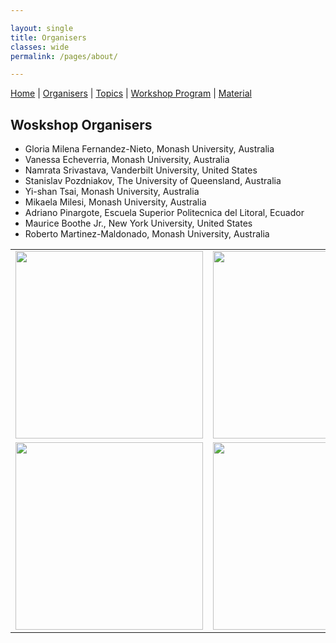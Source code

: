 ```yaml
---

layout: single
title: Organisers
classes: wide
permalink: /pages/about/

---
```


[Home]({{site.baseurl}}/index) | [Organisers]({{site.baseurl}}/pages/about) | [Topics]({{site.baseurl}}/pages/topics) | [Workshop Program]({{site.baseurl}}/pages/program) | 
[Material]({{site.baseurl}}/pages/material)

## Woskshop Organisers

- Gloria Milena Fernandez-Nieto, Monash University, Australia
- Vanessa Echeverria, Monash University, Australia
- Namrata Srivastava, Vanderbilt University, United States
- Stanislav Pozdniakov, The University of Queensland, Australia
- Yi-shan Tsai, Monash University, Australia
- Mikaela Milesi, Monash University, Australia
- Adriano Pinargote, Escuela Superior Politecnica del Litoral, Ecuador 
- Maurice Boothe Jr., New York University, United States
- Roberto Martinez-Maldonado, Monash University, Australia

<table border=0>
  <tr>
    <td><img src="{{site.baseurl}}/images/MonashLogo.jpg" width="300"></td>
    <td><img src="{{site.baseurl}}/images/VanderbiltUniversity.jpeg" width="300"></td>
    <td><img src="{{site.baseurl}}/images/QueenslandLogo.png" width="300"></td>

  </tr>
  <tr>
    <td><img src="{{site.baseurl}}/images/Espol.png" width="300"></td>
    <td><img src="{{site.baseurl}}/images/NYU.png" width="300"></td>
    <td></td>
  </tr>
</table>


